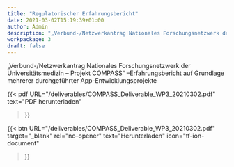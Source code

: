 ```yaml
---
title: "Regulatorischer Erfahrungsbericht"
date: 2021-03-02T15:19:39+01:00
author: Admin
description: "„Verbund-/Netzwerkantrag Nationales Forschungsnetzwerk der Universitätsmedizin – Projekt COMPASS“ –Erfahrungsbericht auf Grundlage mehrerer durchgeführter App-Entwicklungsprojekte"
workpackage: 3
draft: false
---
```


„Verbund-/Netzwerkantrag Nationales Forschungsnetzwerk der Universitätsmedizin – Projekt COMPASS“ –Erfahrungsbericht auf Grundlage mehrerer durchgeführter App-Entwicklungsprojekte

{{< pdf
    URL="/deliverables/COMPASS_Deliverable_WP3_20210302.pdf"
    text="PDF herunterladen"
>}}

{{< btn
        URL="/deliverables/COMPASS_Deliverable_WP3_20210302.pdf"
        target="_blank"
        rel="no-opener"
        text="Herunterladen"
        icon="tf-ion-document"
>}}
